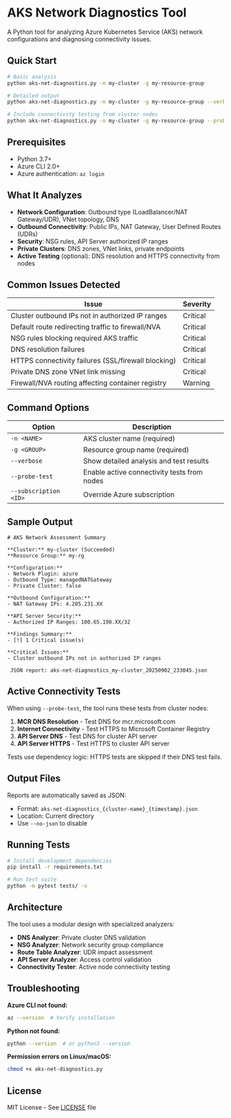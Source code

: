 ﻿# AKS Network Diagnostics Tool

A Python tool for analyzing Azure Kubernetes Service (AKS) network configurations and diagnosing connectivity issues.

## Quick Start

```bash
# Basic analysis
python aks-net-diagnostics.py -n my-cluster -g my-resource-group

# Detailed output
python aks-net-diagnostics.py -n my-cluster -g my-resource-group --verbose

# Include connectivity testing from cluster nodes
python aks-net-diagnostics.py -n my-cluster -g my-resource-group --probe-test
```

## Prerequisites

- Python 3.7+
- Azure CLI 2.0+
- Azure authentication: `az login`

## What It Analyzes

- **Network Configuration**: Outbound type (LoadBalancer/NAT Gateway/UDR), VNet topology, DNS
- **Outbound Connectivity**: Public IPs, NAT Gateway, User Defined Routes (UDRs)
- **Security**: NSG rules, API Server authorized IP ranges
- **Private Clusters**: DNS zones, VNet links, private endpoints
- **Active Testing** (optional): DNS resolution and HTTPS connectivity from nodes

## Common Issues Detected

| Issue | Severity |
|-------|----------|
| Cluster outbound IPs not in authorized IP ranges | Critical |
| Default route redirecting traffic to firewall/NVA | Critical |
| NSG rules blocking required AKS traffic | Critical |
| DNS resolution failures | Critical |
| HTTPS connectivity failures (SSL/firewall blocking) | Critical |
| Private DNS zone VNet link missing | Critical |
| Firewall/NVA routing affecting container registry | Warning |

## Command Options

| Option | Description |
|--------|-------------|
| `-n <NAME>` | AKS cluster name (required) |
| `-g <GROUP>` | Resource group name (required) |
| `--verbose` | Show detailed analysis and test results |
| `--probe-test` | Enable active connectivity tests from nodes |
| `--subscription <ID>` | Override Azure subscription |

## Sample Output

```text
# AKS Network Assessment Summary

**Cluster:** my-cluster (Succeeded)
**Resource Group:** my-rg

**Configuration:**
- Network Plugin: azure
- Outbound Type: managedNATGateway
- Private Cluster: false

**Outbound Configuration:**
- NAT Gateway IPs: 4.205.231.XX

**API Server Security:**
- Authorized IP Ranges: 100.65.190.XX/32

**Findings Summary:**
- [!] 1 Critical issue(s)

**Critical Issues:**
- Cluster outbound IPs not in authorized IP ranges

 JSON report: aks-net-diagnostics_my-cluster_20250902_233045.json
```

## Active Connectivity Tests

When using `--probe-test`, the tool runs these tests from cluster nodes:

1. **MCR DNS Resolution** - Test DNS for mcr.microsoft.com
2. **Internet Connectivity** - Test HTTPS to Microsoft Container Registry
3. **API Server DNS** - Test DNS for cluster API server
4. **API Server HTTPS** - Test HTTPS to cluster API server

Tests use dependency logic: HTTPS tests are skipped if their DNS test fails.

## Output Files

Reports are automatically saved as JSON:
- Format: `aks-net-diagnostics_{cluster-name}_{timestamp}.json`
- Location: Current directory
- Use `--no-json` to disable

## Running Tests

```bash
# Install development dependencies
pip install -r requirements.txt

# Run test suite
python -m pytest tests/ -v
```

## Architecture

The tool uses a modular design with specialized analyzers:

- **DNS Analyzer**: Private cluster DNS validation
- **NSG Analyzer**: Network security group compliance
- **Route Table Analyzer**: UDR impact assessment
- **API Server Analyzer**: Access control validation
- **Connectivity Tester**: Active node connectivity testing

## Troubleshooting

**Azure CLI not found:**
```bash
az --version  # Verify installation
```

**Python not found:**
```bash
python --version  # or python3 --version
```

**Permission errors on Linux/macOS:**
```bash
chmod +x aks-net-diagnostics.py
```

## License

MIT License - See [LICENSE](LICENSE) file
